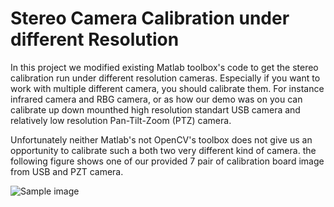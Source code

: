 # Stereo Camera Calibration under different Resolution

In this project we modified existing Matlab toolbox's code to get the stereo calibration run under different resolution cameras. Especially if you want to work with multiple different camera, you should calibrate them. For instance infrared camera and RBG camera, or as how our demo was on you can calibrate up down mounthed high resolution standart USB camera and relatively low resolution Pan-Tilt-Zoom (PTZ) camera.  

Unfortunately neither Matlab's not OpenCV's toolbox does not give us an opportunity to calibrate such a both two very different kind of camera. the following figure shows one of our provided 7 pair of calibration board image from USB and PZT camera.

![Sample image](Outputs/1stframes.bmp?raw=true "Title")



